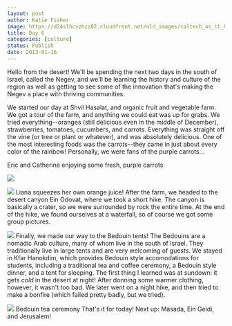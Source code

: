 ```yaml
---
layout: post
author: Katie Fisher
image: https://d24slhcvzhzz82.cloudfront.net/old_images/caltech_as_it_happens/6a0105349b8251970b017d3f98f598970c.jpg
title: Day 6
categories: [culture]
status: Publish
date: 2013-01-16
---
```


Hello from the desert! We'll be spending the next two days in the south of Israel, called the Negev, and we'll be learning the history and culture of the region as well as getting to see some of the innovation that's making the Negev a place with thriving communities.

We started our day at Shvil Hasalat, and organic fruit and vegetable farm. We got a tour of the farm, and anything we could eat was up for grabs. We tried everything--oranges (still delicious even in the middle of December), strawberries, tomatoes, cucumbers, and carrots. Everything was straight off the vine (or tree or plant or whatever), and was absolutely delicious. One of the most interesting foods was the carrots--they came in just about every color of the rainbow! Personally, we were fans of the purple carrots...

Eric and Catherine enjoying some fresh, purple carrots


![](https://d24slhcvzhzz82.cloudfront.net/old_images/caltech_as_it_happens/6a0105349b8251970b017ee70d5b5a970d.jpg)


![](https://d24slhcvzhzz82.cloudfront.net/old_images/6a017c34dc0ea8970b017ee70d6299970d-800wi.jpg)
Liana squeezes her own orange juice!
After the farm, we headed to the desert canyon Ein Odovat, where we took a short hike. The canyon is basically a crater, so we were surrounded by rock the entire time. At the end of the hike, we found ourselves at a waterfall, so of course we got some group pictures.


![](https://d24slhcvzhzz82.cloudfront.net/old_images/caltech_as_it_happens/6a0105349b8251970b017c357a7680970b.jpg)
Finally, we made our way to the Bedouin tents! The Bedouins are a nomadic Arab culture, many of whom live in the south of Israel. They traditionally live in large tents and are very welcoming of guests. We stayed in Kfar Hanokdim, which provides Bedouin style accomodations for students, including a traditional tea and coffee ceremony, a Bedouin style dinner, and a tent for sleeping. The first thing I learned was at sundown: it gets *cold* in the desert at night! After donning some warmer clothing, however, it wasn't too bad. We later went on a night hike, and then tried to make a bonfire (which failed pretty badly, but we tried).


![](https://d24slhcvzhzz82.cloudfront.net/old_images/caltech_as_it_happens/6a0105349b8251970b017c357a9004970b.jpg)
Bedouin tea ceremony
That's it for today! Next up: Masada, Ein Geidi, and Jerusalem!
